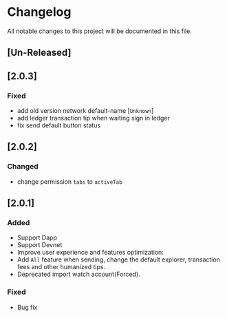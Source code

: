 # Changelog
All notable changes to this project will be documented in this file.


## [Un-Released]



## [2.0.3]

### Fixed
- add old version network default-name [`Unknown`]
- add ledger transaction tip when waiting sign in ledger
- fix send default button status 
 

## [2.0.2]

### Changed
- change permission `tabs` to `activeTab`


## [2.0.1]

### Added
- Support Dapp
- Support Devnet
- Improve user experience and features optimization:
- Add `All` feature when sending, change the default explorer, transaction fees and other humanized tips.
- Deprecated import watch account(Forced).

### Fixed
- Bug fix

